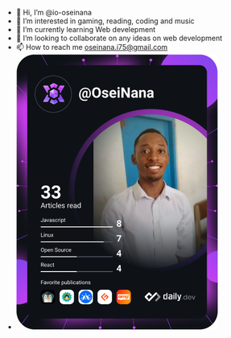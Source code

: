- 👋 Hi, I’m @io-oseinana
- 👀 I’m interested in gaming, reading, coding and music
- 🌱 I’m currently learning Web develepment
- 💞️ I’m looking to collaborate on any ideas on web development
- 📫 How to reach me oseinana.i75@gmail.com
- <a href="https://app.daily.dev/OseiNana"><img src="https://github.com/io-oseinana/io-oseinana/blob/main/devcard.svg" width="400" alt="Isaac Osei-Bonsu's Dev Card"/></a>


<!---
io-oseinana/io-oseinana is a ✨ special ✨ repository because its `README.md` (this file) appears on your GitHub profile.
You can click the Preview link to take a look at your changes.
--->
